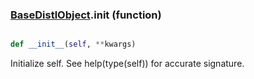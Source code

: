 ### [BaseDistlObject](BaseDistlObject.md).__init__ (function)


```py

def __init__(self, **kwargs)

```



Initialize self.  See help(type(self)) for accurate signature.

